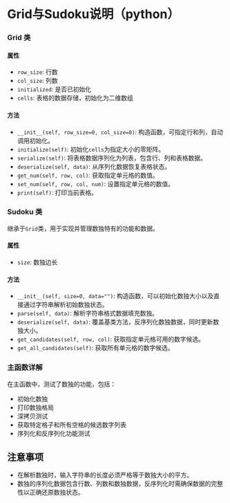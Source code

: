 # **Grid与Sudoku说明（python）**

### Grid 类

#### 属性

- `row_size`: 行数
- `col_size`: 列数
- `initialized`: 是否已初始化
- `cells`: 表格的数据存储，初始化为二维数组

#### 方法

- `__init__(self, row_size=0, col_size=0)`: 构造函数，可指定行和列，自动调用初始化。
- `initialize(self)`: 初始化`cells`为指定大小的零矩阵。
- `serialize(self)`: 将表格数据序列化为列表，包含行、列和表格数据。
- `deserialize(self, data)`: 从序列化数据恢复表格状态。
- `get_num(self, row, col)`: 获取指定单元格的数值。
- `set_num(self, row, col, num)`: 设置指定单元格的数值。
- `print(self)`: 打印当前表格。



### Sudoku 类

继承于`Grid`类，用于实现并管理数独特有的功能和数据。

#### 属性

- `size`: 数独边长

#### 方法

- `__init__(self, size=0, data="")`: 构造函数，可以初始化数独大小以及直接通过字符串解析初始数独状态。
- `parse(self, data)`: 解析字符串格式数据填充数独。
- `deserialize(self, data)`: 覆盖基类方法，反序列化数独数据，同时更新数独大小。
- `get_candidates(self, row, col)`: 获取指定单元格可用的数字候选。
- `get_all_candidates(self)`: 获取所有单元格的数字候选。



### 主函数详解

在主函数中，测试了数独的功能，包括：

- 初始化数独
- 打印数独格局
- 深拷贝测试
- 获取特定格子和所有空格的候选数字列表
- 序列化和反序列化功能测试



## 注意事项

- 在解析数独时，输入字符串的长度必须严格等于数独大小的平方。
- 数独的序列化数据包含行数、列数和数独数据，反序列化时需确保数据的完整性以正确还原数独状态。